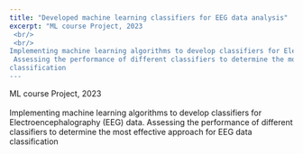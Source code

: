 ```yaml
---
title: "Developed machine learning classifiers for EEG data analysis"
excerpt: "ML course Project, 2023
 <br/>
 <br/>
Implementing machine learning algorithms to develop classifiers for Electroencephalography (EEG) data.
 Assessing the performance of different classifiers to determine the most effective approach for EEG data
classification
---
```

ML course Project, 2023
 <br/>
 <br/>
Implementing machine learning algorithms to develop classifiers for Electroencephalography (EEG) data.
Assessing the performance of different classifiers to determine the most effective approach for EEG data
classification
<br/>



